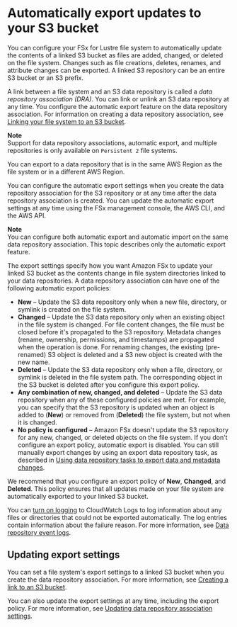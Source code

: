 # Automatically export updates to your S3 bucket<a name="autoexport-data-repo-dra"></a>

You can configure your FSx for Lustre file system to automatically update the contents of a linked S3 bucket as files are added, changed, or deleted on the file system\. Changes such as file creations, deletes, renames, and attribute changes can be exported\. A linked S3 repository can be an entire S3 bucket or an S3 prefix\.

A link between a file system and an S3 data repository is called a *data repository association \(DRA\)*\. You can link or unlink an S3 data repository at any time\. You configure the automatic export feature on the data repository association\. For information on creating a data repository association, see [Linking your file system to an S3 bucket](create-dra-linked-data-repo.md)\. 

**Note**  
Support for data repository associations, automatic export, and multiple repositories is only available on `Persistent 2` file systems\.

You can export to a data repository that is in the same AWS Region as the file system or in a different AWS Region\.

You can configure the automatic export settings when you create the data repository association for the S3 repository or at any time after the data repository association is created\. You can update the automatic export settings at any time using the FSx management console, the AWS CLI, and the AWS API\.

**Note**  
You can configure both automatic export and automatic import on the same data repository association\. This topic describes only the automatic export feature\.

The export settings specify how you want Amazon FSx to update your linked S3 bucket as the contents change in file system directories linked to your data repositories\. A data repository association can have one of the following automatic export policies:
+ **New** – Update the S3 data repository only when a new file, directory, or symlink is created on the file system\.
+ **Changed** – Update the S3 data repository only when an existing object in the file system is changed\. For file content changes, the file must be closed before it's propagated to the S3 repository\. Metadata changes \(rename, ownership, permissions, and timestamps\) are propagated when the operation is done\. For renaming changes, the existing \(pre\-renamed\) S3 object is deleted and a S3 new object is created with the new name\.
+ **Deleted** – Update the S3 data repository only when a file, directory, or symlink is deleted in the file system path\. The corresponding object in the S3 bucket is deleted after you configure this export policy\.
+ **Any combination of new, changed, and deleted** – Update the S3 data repository when any of these configured policies are met\. For example, you can specify that the S3 repository is updated when an object is added to \(**New**\) or removed from \(**Deleted**\) the file system, but not when it is changed\.
+ **No policy is configured** – Amazon FSx doesn't update the S3 repository for any new, changed, or deleted objects on the file system\. If you don't configure an export policy, automatic export is disabled\. You can still manually export changes by using an export data repository task, as described in [Using data repository tasks to export data and metadata changes](export-data-repo-task-dra.md)\.

We recommend that you configure an export policy of **New**, **Changed**, and **Deleted**\. This policy ensures that all updates made on your file system are automatically exported to your linked S3 bucket\.

You can [turn on logging](cw-event-logging.md#manage-logging) to CloudWatch Logs to log information about any files or directories that could not be exported automatically\. The log entries contain information about the failure reason\. For more information, see [Data repository event logs](data-repo-event-logs.md)\.

## Updating export settings<a name="manage-autoexport-dra"></a>

You can set a file system's export settings to a linked S3 bucket when you create the data repository association\. For more information, see [Creating a link to an S3 bucket](create-dra-linked-data-repo.md#create-linked-dra)\.

You can also update the export settings at any time, including the export policy\. For more information, see [Updating data repository association settings](create-dra-linked-data-repo.md#update-dra-settings)\.